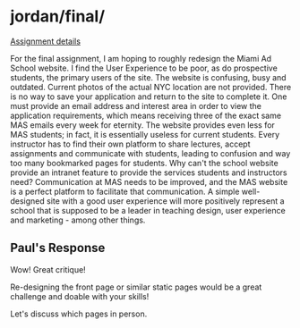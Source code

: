 # jordan/final/

[Assignment details](/homework/final)

For the final assignment, I am hoping to roughly redesign the Miami Ad School website. I find the User Experience to be poor, as do prospective students, the primary users of the site. The website is confusing, busy and outdated. Current photos of the actual NYC location are not provided. There is no way to save your application and return to the site to complete it. One must provide an email address and interest area in order to view the application requirements, which means receiving three of the exact same MAS emails every week for eternity. The website provides even less for MAS students; in fact, it is essentially useless for current students. Every instructor has to find their own platform to share lectures, accept assignments and communicate with students, leading to confusion and way too many bookmarked pages for students. Why can't the school website provide an intranet feature to provide the services students and instructors need? Communication at MAS needs to be improved, and the MAS website is a perfect platform to facilitate that communication. A simple well-designed site with a good user experience will more positively represent a school that is supposed to be a leader in teaching design, user experience and marketing - among other things.  

## Paul's Response

Wow! Great critique!

Re-designing the front page or similar static pages would be a great challenge and doable with your skills!

Let's discuss which pages in person.
